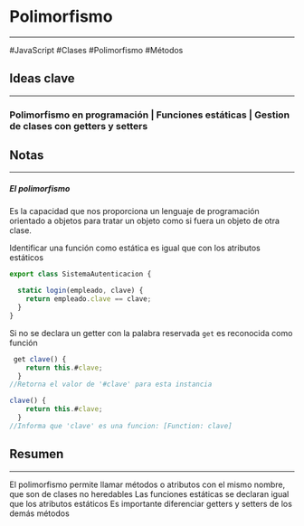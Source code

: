 # Polimorfismo
---
#JavaScript #Clases #Polimorfismo #Métodos 

## Ideas clave
---
### Polimorfismo en programación | Funciones estáticas | Gestion de clases con getters y setters
## Notas
---
##### El polimorfismo
Es la capacidad que nos proporciona un lenguaje de programación
orientado a objetos para tratar un objeto como si fuera un objeto de otra 
clase.

Identificar una función como estática es igual que con los atributos 
estáticos
```JavaScript
export class SistemaAutenticacion {

  static login(empleado, clave) {
    return empleado.clave == clave;
  }
}
```
Si no se declara un getter con la palabra reservada `get` es reconocida como 
función
```JavaScript
 get clave() {
    return this.#clave;
  }
//Retorna el valor de '#clave' para esta instancia

clave() {
    return this.#clave;
  }
//Informa que 'clave' es una funcion: [Function: clave]
```
## Resumen
---
El polimorfismo permite llamar métodos o atributos con el mismo nombre, 
que son de clases no heredables
Las funciones estáticas se declaran igual que los atributos estáticos
Es importante diferenciar getters y setters de los demás métodos